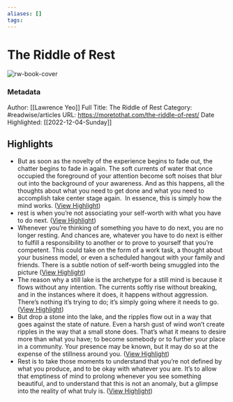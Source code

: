 ```yaml
---
aliases: []
tags:
---
```

# The Riddle of Rest

![rw-book-cover](https://moretothat.com/wp-content/uploads/2022/11/I00-Rest-Cover.png)
### Metadata
Author: [[Lawrence Yeo]]
Full Title: The Riddle of Rest
Category: #readwise/articles
URL: https://moretothat.com/the-riddle-of-rest/
Date Highlighted: [[2022-12-04-Sunday]]

## Highlights
- But as soon as the novelty of the experience begins to fade out, the chatter begins to fade in again. The soft currents of water that once occupied the foreground of your attention become soft noises that blur out into the background of your awareness. And as this happens, all the thoughts about what you need to get done and what you need to accomplish take center stage again. 
  ​ 
  In essence, this is simply how the mind works. ([View Highlight](https://read.readwise.io/read/01gketxyc4gy86mavxw5fzj8d0))
- rest is when you’re not associating your self-worth with what you have to do next. ([View Highlight](https://read.readwise.io/read/01gkev2a2maf68zs9jqxk7xygn))
- Whenever you’re thinking of something you have to do next, you are no longer resting. And chances are, whatever you have to do next is either to fulfill a responsibility to another or to prove to yourself that you’re competent. This could take on the form of a work task, a thought about your business model, or even a scheduled hangout with your family and friends. There is a subtle notion of self-worth being smuggled into the picture ([View Highlight](https://read.readwise.io/read/01gkev4bzat7z8zg497h634gd5))
- The reason why a still lake is the archetype for a still mind is because it flows without any intention. The currents softly rise without breaking, and in the instances where it does, it happens without aggression. There’s nothing it’s trying to do; it’s simply going where it needs to go. ([View Highlight](https://read.readwise.io/read/01gkev78fcxq9kj24z0e9z9st6))
- But drop a stone into the lake, and the ripples flow out in a way that goes against the state of nature. Even a harsh gust of wind won’t create ripples in the way that a small stone does. That’s what it means to desire more than what you have; to become somebody or to further your place in a community. Your presence may be known, but it may do so at the expense of the stillness around you. ([View Highlight](https://read.readwise.io/read/01gkev90x0a7fgtfhpfdt14tt5))
- Rest is to take those moments to understand that you’re not defined by what you produce, and to be okay with whatever you are. It’s to allow that emptiness of mind to prolong whenever you see something beautiful, and to understand that this is not an anomaly, but a glimpse into the reality of what truly is. ([View Highlight](https://read.readwise.io/read/01gkev8htb88ymqph8pqfwqaz1))

